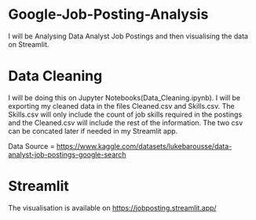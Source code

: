 # Google-Job-Posting-Analysis
I will be Analysing Data Analyst Job Postings and then visualising the data on Streamlit.

# Data Cleaning
I will be doing this on Jupyter Notebooks(Data_Cleaning.ipynb). I will be exporting my cleaned data in the files Cleaned.csv and Skills.csv. The Skills.csv will only include the count of job skills required in the postings and the Cleaned.csv will include the rest of the information. The two csv can be concated later if needed in my Streamlit app.

Data Source = https://www.kaggle.com/datasets/lukebarousse/data-analyst-job-postings-google-search

 # Streamlit
 The visualisation is available on https://jobposting.streamlit.app/
